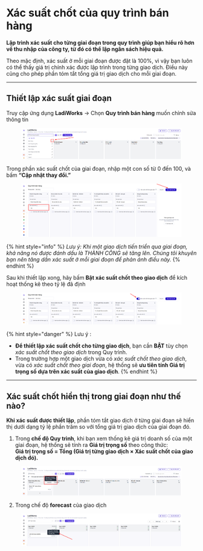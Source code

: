 # Xác suất chốt của quy trình bán hàng

**Lập trình xác suất cho từng giai đoạn trong quy trình  giúp bạn hiểu rõ hơn về thu nhập của công ty, từ đó có thể lập ngân sách hiệu quả.**

Theo mặc định, xác suất ở mỗi giai đoạn được đặt là 100%, vì vậy bạn luôn có thể thấy giá trị chính xác được lập trình trong từng giao dịch. Điều này cũng cho phép phần tóm tắt  tổng giá trị giao dịch cho mỗi giai đoạn.

***

## Thiết lập xác suất giai đoạn

Truy cập ứng dụng **LadiWorks** -> Chọn **Quy trình bán hàng** muốn chỉnh sửa thông tin&#x20;

<figure><img src="../../.gitbook/assets/image (1459).png" alt=""><figcaption></figcaption></figure>

Trong phần xác suất chốt của giai đoạn, nhập một con số từ 0 đến 100, và bấm **“Cập nhật thay đổi.”**

<figure><img src="../../.gitbook/assets/image (1460).png" alt=""><figcaption></figcaption></figure>

{% hint style="info" %}
_Lưu ý: Khi một giao dịch tiến triển qua giai đoạn, khả năng nó được đánh dấu là THÀNH CÔNG sẽ tăng lên. Chúng tôi khuyên bạn nên tăng dần xác suất ở mỗi giai đoạn để phản ánh điều này._
{% endhint %}

Sau khi thiết lập xong, hãy bấm **Bật xác suất chốt theo giao dịch** để kích hoạt thống kê theo tỷ lệ đã định

<figure><img src="../../.gitbook/assets/image (1461).png" alt=""><figcaption></figcaption></figure>

{% hint style="danger" %}
Lưu ý :&#x20;

* **Để thiết lập xác suất chốt cho từng giao dịch**, bạn cần **BẬT** tùy chọn _xác suất chốt theo giao dịch_ trong Quy trình.
* Trong trường hợp một giao dịch vừa có _xác suất chốt theo giao dịch_, vừa có _xác suất chốt theo giai đoạn_, hệ thống sẽ **ưu tiên tính Giá trị trọng số dựa trên xác suất của giao dịch**.
{% endhint %}

***

## Xác suất chốt hiển thị trong giai đoạn như thế nào?

**Khi xác suất được thiết lập**, phần tóm tắt giao dịch ở từng giai đoạn sẽ hiển thị dưới dạng tỷ lệ phần trăm so với tổng giá trị giao dịch của giai đoạn đó.

1. Trong **chế độ Quy trình**, khi bạn xem thống kê giá trị doanh số của một giai đoạn, hệ thống sẽ tính ra **Giá trị trọng số** theo công thức:\
   **Giá trị trọng số = Tổng (Giá trị từng giao dịch × Xác suất chốt của giao dịch đó).**

<figure><img src="../../.gitbook/assets/image (1462).png" alt=""><figcaption></figcaption></figure>

2. Trong chế độ **forecast** của giao dịch

<figure><img src="../../.gitbook/assets/image (1475).png" alt=""><figcaption></figcaption></figure>

